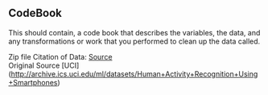## CodeBook

This should contain, a code book that describes the variables, the data, and any transformations or work that you performed to clean up the data called.  <br />

Zip file Citation of Data: [Source](https://d396qusza40orc.cloudfront.net/getdata%2Fprojectfiles%2FUCI%20HAR%20Dataset.zip) <br />
Original Source [UCI] (http://archive.ics.uci.edu/ml/datasets/Human+Activity+Recognition+Using+Smartphones)

